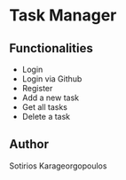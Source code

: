 # Task Manager

## Functionalities
* Login 
* Login via Github
* Register
* Add a new task
* Get all tasks
* Delete a task

## Author
Sotirios Karageorgopoulos